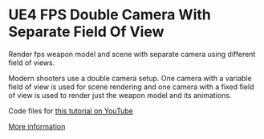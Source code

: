 # UE4 FPS Double Camera With Separate Field Of View

Render fps weapon model and scene with separate camera using different field of views.

Modern shooters use a double camera setup. One camera with a variable field of view is used for scene rendering and one camera with a fixed field of view is used to render just the weapon model and its animations.

Code files for [this tutorial on YouTube](https://youtu.be/rlnaDTkLjM0)

[More information](http://tigerpunchsportsclub.com/posts/shooting-practice/)